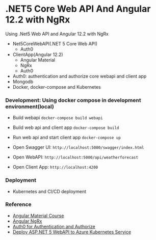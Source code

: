 # .NET5 Core Web API And Angular 12.2 with NgRx
Using .Net5 Web API and Angular 12.2 with NgRx
+ Net5CoreWebAPI(.NET 5 Core Web API)
    - Auth0
+ ClientApp(Angular 12.2)
    - Angular Material
    - NgRx
    - Auth0
+ Auth0: authentication and authorize core webapi and client app
+ Mongodb
+ Docker, docker-compose and Kubernetes

### Development: Using docker compose in development environment(local)
+ Build webapi
    `docker-compose build webapi`

+ Build web api and client app
    `docker-compose build`

+ Run web api and start client app
    `docker-compose up`

+ Open Swagger UI:
    `http://localhost:5000/swagger/index.html`

+ Open WebAPI:
    `http://localhost:5000/api/weatherforecast`

+ Open Client App:
    `http://localhost:4200`


### Deployment
+ Kubernetes and CI/CD deployment


### Reference
+ [Angular Material Course](https://github.com/angular-university/angular-material-course/tree/2-data-table-finished)
+ [Angular NgRx](https://www.positronx.io/angular-server-side-pagination-with-ngx-pagination-example/)
+ [Auth0 for Authentication and Authorize](https://auth0.com/docs/architecture-scenarios/spa-api)
+ [Deploy ASP.NET 5 WebAPI to Azure Kubernetes Service](https://lemtirisalah.com/deploy-asp-net-5-webapi-to-azure-kubernetes-service-aks-with-https-ingress-controller/)